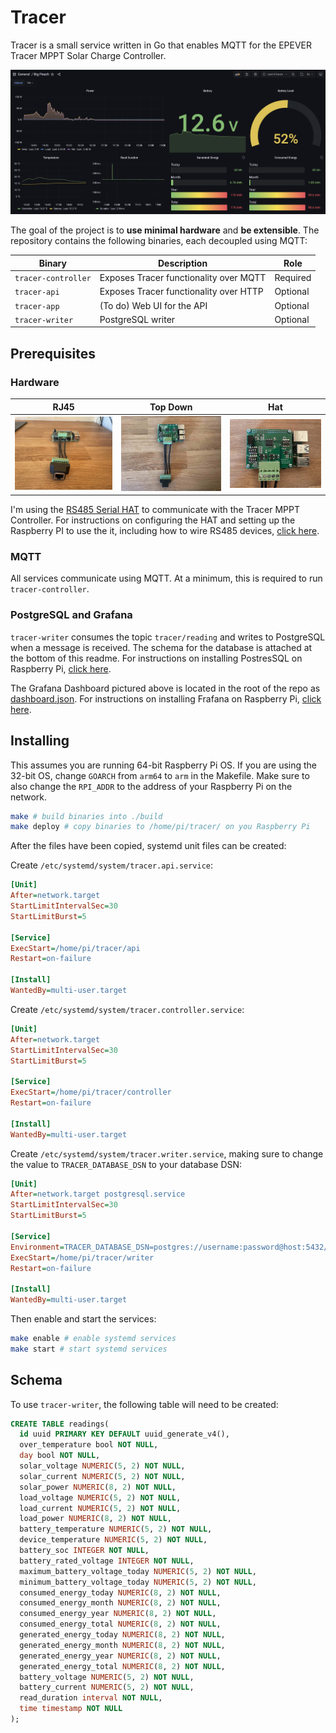# Tracer

Tracer is a small service written in Go that enables MQTT for the EPEVER Tracer MPPT Solar Charge Controller.

![Grafana Dashboard](img/dashboard.png?raw=true "Grafana Dashboard")

The goal of the project is to **use minimal hardware** and **be extensible**. The repository contains the following binaries, each decoupled using MQTT:

| Binary | Description | Role |
| --- | --- | --- |
| `tracer-controller` | Exposes Tracer functionality over MQTT | Required
| `tracer-api` | Exposes Tracer functionality over HTTP | Optional
| `tracer-app` | (To do) Web UI for the API | Optional
| `tracer-writer` | PostgreSQL writer | Optional

## Prerequisites

### Hardware

RJ45 | Top Down | Hat
:---:|:---:|:---:
![RJ45](img/rj45.jpg?raw=true "RJ45") | ![Top Down](img/topdown.jpg?raw=true "Top Down") | ![Hat](img/hat.jpg?raw=true "Hat")

I'm using the [RS485 Serial HAT](https://thepihut.com/products/rs422-rs485-serial-hat) to communicate with the Tracer MPPT Controller. For instructions on configuring the HAT and setting up the Raspberry PI to use the it, including how to wire RS485 devices, [click here](https://www.instructables.com/How-to-Use-Modbus-With-Raspberry-Pi/).

### MQTT

All services communicate using MQTT. At a minimum, this is required to run `tracer-controller`.

### PostgreSQL and Grafana

`tracer-writer` consumes the topic `tracer/reading` and writes to PostgreSQL when a message is received. The schema for the database is attached at the bottom of this readme. For instructions on installing PostresSQL on Raspberry Pi, [click here](https://pimylifeup.com/raspberry-pi-postgresql/).

The Grafana Dashboard pictured above is located in the root of the repo as [dashboard.json](dashboard.json). For instructions on installing Frafana on Raspberry Pi, [click here](https://grafana.com/tutorials/install-grafana-on-raspberry-pi/).

## Installing

This assumes you are running 64-bit Raspberry Pi OS. If you are using the 32-bit OS, change `GOARCH` from `arm64` to `arm` in the Makefile. Make sure to also change the `RPI_ADDR` to the address of your Raspberry Pi on the network.

```bash
make # build binaries into ./build
make deploy # copy binaries to /home/pi/tracer/ on you Raspberry Pi
```

After the files have been copied, systemd unit files can be created:

Create `/etc/systemd/system/tracer.api.service`:

```ini
[Unit]
After=network.target
StartLimitIntervalSec=30
StartLimitBurst=5

[Service]
ExecStart=/home/pi/tracer/api
Restart=on-failure

[Install]
WantedBy=multi-user.target
```

Create `/etc/systemd/system/tracer.controller.service`:

```ini
[Unit]
After=network.target
StartLimitIntervalSec=30
StartLimitBurst=5

[Service]
ExecStart=/home/pi/tracer/controller
Restart=on-failure

[Install]
WantedBy=multi-user.target
```

Create `/etc/systemd/system/tracer.writer.service`, making sure to change the value to `TRACER_DATABASE_DSN` to your database DSN:

```ini
[Unit]
After=network.target postgresql.service
StartLimitIntervalSec=30
StartLimitBurst=5

[Service]
Environment=TRACER_DATABASE_DSN=postgres://username:password@host:5432/database
ExecStart=/home/pi/tracer/writer
Restart=on-failure

[Install]
WantedBy=multi-user.target
```

Then enable and start the services:

```bash
make enable # enable systemd services
make start # start systemd services
```

## Schema

To use `tracer-writer`, the following table will need to be created:

```sql
CREATE TABLE readings(
  id uuid PRIMARY KEY DEFAULT uuid_generate_v4(),
  over_temperature bool NOT NULL,
  day bool NOT NULL,
  solar_voltage NUMERIC(5, 2) NOT NULL,
  solar_current NUMERIC(5, 2) NOT NULL,
  solar_power NUMERIC(8, 2) NOT NULL,
  load_voltage NUMERIC(5, 2) NOT NULL,
  load_current NUMERIC(5, 2) NOT NULL,
  load_power NUMERIC(8, 2) NOT NULL,
  battery_temperature NUMERIC(5, 2) NOT NULL,
  device_temperature NUMERIC(5, 2) NOT NULL,
  battery_soc INTEGER NOT NULL,
  battery_rated_voltage INTEGER NOT NULL,
  maximum_battery_voltage_today NUMERIC(5, 2) NOT NULL,
  minimum_battery_voltage_today NUMERIC(5, 2) NOT NULL,
  consumed_energy_today NUMERIC(8, 2) NOT NULL,
  consumed_energy_month NUMERIC(8, 2) NOT NULL,
  consumed_energy_year NUMERIC(8, 2) NOT NULL,
  consumed_energy_total NUMERIC(8, 2) NOT NULL,
  generated_energy_today NUMERIC(8, 2) NOT NULL,
  generated_energy_month NUMERIC(8, 2) NOT NULL,
  generated_energy_year NUMERIC(8, 2) NOT NULL,
  generated_energy_total NUMERIC(8, 2) NOT NULL,
  battery_voltage NUMERIC(5, 2) NOT NULL,
  battery_current NUMERIC(5, 2) NOT NULL,
  read_duration interval NOT NULL,
  time timestamp NOT NULL
);
```

